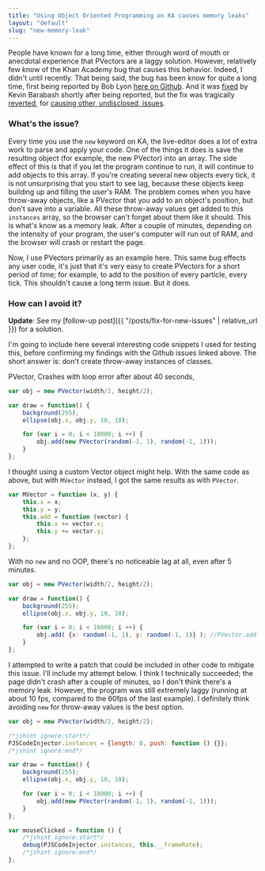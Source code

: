 ```yaml
---
title: "Using Object Oriented Programming on KA causes memory leaks"
layout: "default"
slug: "new-memory-leak"
---
```


People have known for a long time, either through word of mouth or anecdotal experience that PVectors are a laggy solution. However, relatively few know of the Khan Academy bug that causes this behavior. Indeed, I didn't until recently. That being said, the bug has been know for quite a long time, first being reported by Bob Lyon [here on Github](https://github.com/Khan/live-editor/issues/444). And it was [fixed](https://github.com/Khan/live-editor/commit/011551276711abe80e60cee12253c7ceb95c6c70) by Kevin Barabash shortly after being reported, but the fix was tragically [reverted](https://github.com/Khan/live-editor/commit/4c3e42072ab53b499b19e622e6b5fa681edd4b48), for [causing other, undisclosed, issues](https://github.com/Khan/live-editor/issues/561#issuecomment-194096794).

### What's the issue?
Every time you use the `new` keyword on KA, the live-editor does a lot of extra work to parse and apply your code. One of the things it does is save the resulting object (for example, the new PVector) into an array. The side effect of this is that if you let the program continue to run, it will continue to add objects to this array. If you're creating several new objects every tick, it is not unsurprising that you start to see lag, because these objects keep building up and filling the user's RAM. The problem comes when you have throw-away objects, like a PVector that you add to an object's position, but don't save into a variable. All these throw-away values get added to this `instances` array, so the browser can't forget about them like it should. This is what's know as a memory leak. After a couple of minutes, depending on the intensity of your program, the user's computer will run out of RAM, and the browser will crash or restart the page.

Now, I use PVectors primarily as an example here. This same bug effects any user code, it's just that it's very easy to create PVectors for a short period of time; for example, to add to the position of every particle, every tick. This shouldn't cause a long term issue. But it does.

### How can I avoid it?

**Update**: See my [follow-up post]({{ "/posts/fix-for-new-issues" | relative_url }}) for a solution.

I'm going to include here several interesting code snippets I used for testing this, before confirming my findings with the Github issues linked above. The short answer is: don't create throw-away instances of classes.

PVector, Crashes with loop error after about 40 seconds,
```js
var obj = new PVector(width/2, height/2);

var draw = function() {
    background(255);
    ellipse(obj.x, obj.y, 10, 10);

    for (var i = 0; i < 10000; i ++) {
        obj.add(new PVector(random(-1, 1), random(-1, 1)));
    }
};
```

I thought using a custom Vector object might help. With the same code as above, but with `MVector` instead, I got the same results as with `PVector`.
```js
var MVector = function (x, y) {
    this.x = x;
    this.y = y;
    this.add = function (vector) {
        this.x += vector.x;
        this.y += vector.y;
    };
};
```

With no `new` and no OOP, there's no noticeable lag at all, even after 5 minutes.
```js
var obj = new PVector(width/2, height/2);

var draw = function() {
    background(255);
    ellipse(obj.x, obj.y, 10, 10);

    for (var i = 0; i < 10000; i ++) {
        obj.add( {x: random(-1, 1), y: random(-1, 1)} ); //PVector.add doesn't care if it's a PVector
    }
};
```

I attempted to write a patch that could be included in other code to mitigate this issue. I'll include my attempt below. I think I technically succeeded; the page didn't crash after a couple of minutes, so I don't think there's a memory leak. However, the program was still extremely laggy (running at about 10 fps, compared to the 60fps of the last example). I definitely think avoiding `new` for throw-away values is the best option.
```js
var obj = new PVector(width/2, height/2);

/*jshint ignore:start*/
PJSCodeInjector.instances = {length: 0, push: function () {}};
/*jshint ignore:end*/

var draw = function() {
    background(255);
    ellipse(obj.x, obj.y, 10, 10);

    for (var i = 0; i < 10000; i ++) {
        obj.add(new PVector(random(-1, 1), random(-1, 1)));
    }
};

var mouseClicked = function () {
    /*jshint ignore:start*/
    debug(PJSCodeInjector.instances, this.__frameRate);
    /*jshint ignore:end*/
};
```
